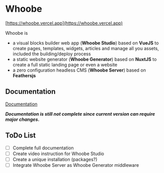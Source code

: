 # Whoobe

[https://whoobe.vercel.app](https://whoobe.vercel.app)

Whoobe is 

- a visual blocks builder web app (**Whoobe Studio**) based on **VueJS** to create pages, templates, widgets, articles and manage all you assets, included the building/deploy process
- a static website generator (**Whoobe Generator**) based on **NuxtJS** to create a full static landing page or even a website
- a zero configuration headless CMS (**Whoobe Server**) based on **Feathersjs**


## Documentation

[Documentation](https://whoobe-docs.vercel.app)

***Documentation is still not complete since current version can require major changes.*** 
<!-- 
## Clone repo

```
git clone https://github.com/swina/whoobejs.git
```

## Intall packages

**Whoobe Server**

```
cd whoobejs/packages/whoobe-server
yarn install
```

### Run the server

```
yarn dev
```

**Whoobe Studio**

```
cd whoobejs/packages/whoobe-studio
yarn install
```
### Run Whoobe Studio

```
yarn serve
```

Whoobe Studio will run at [http://localhost:8080](http://localhost:8080)

**Whoobe Generator**

```
cd whoobejs/packages/whoobe-nuxt
yarn install
```

### Run Whoobe Generator

Development mode

```
yarn dev
```

Production mode

```
yarn start
```

## Development Repos

If you have any problem with the above installation you can find the development repos here



**Whoobe Server**
```
https://github.com/swina/whoobe-server-alpha
```

**Whoobe Studio**
```
https://github.com/swina/whoobe-studio-alpha-01
```

**Whoobe Generator**
```
https://github.com/swina/whoobe-nuxt
```

## Configuration

**Whoobe Server**

Open ```./config/default.json``` file in the root of Whoobe Server (whoobe-server) check the configuration

```
{
  "host": "localhost",
  "port": 3030,
  "public": "../public/",
  "uploads": "../public/uploads/",
  "nuxt" : "../../whoobe-nuxt",
  "articles_limit" : 50,
  "paginate": {
    "default": 20,
    "max": 300
  },
  "images" : {
    "options" : {
      "quality": 80,
      "alphaQuality": 100,
      "nearLossless": false,
      "smartSubsample": true
    },
    "format" : "webp",
    "multiple" : true,
    "sizes" : [1024,640,320,150]
  },
  "nedb": "../data",
  ...
  ...
```

Important configuration is the nuxt key. This represents the path to Whoobe Generator


**Whoobe Studio**

Create a ```.env``` file in the root of Whoobe Studio folder with the following settings

```
VUE_APP_API_URL=http://localhost:3030/
VUE_APP_LOCAL=true
VUE_APP_FONT_FAMILIES=Asap+Condensed|Barlow+Condensed|Abel|Alice|Alegreya|Amethysta|Archivo+Black|Montserrat|Nunito+Sans|Open+Sans|Roboto|Roboto+Condensed|Quattrocento|Raleway|Lora|PT+Sans|Alfa+Slab+One
```

**Whoobe Generator**

Create a ```.env``` file in the root of Whoobe Generator (whoobe-nuxt) folder with the following settings

```
API_URL=http://localhost:3030/
FULL_STATIC=true
LOCAL_ASSETS=true
RECAPTCHA=__your_recaptch_key__
FONT_FAMILIES=Asap+Condensed|Barlow+Condensed|Abel|Alice|Alegreya|Amethysta|Archivo+Black|Montserrat|Nunito+Sans|Roboto|Quattrocento|Raleway|Lora|PT+Sans|Alfa+Slab+One
SITE_EMAIL=swina.allen@gmail.com
FORM_SENDER=__your_form_sender_url__
FORM_CONFIRM=__your_form_sender_confirm_url
```

Normally this configuration is overwritten during the building process with your custom settings set in Whoobe Studio -->


## ToDo List

- [ ] Complete full documentation
- [ ] Create video instruction for Whoobe Studio
- [ ] Create a unique installation (packages?)
- [ ] Integrate Whoobe Server as Whoobe Generator middleware